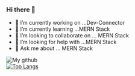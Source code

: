 ### Hi there 👋



- 🔭 I’m currently working on ...Dev-Connector
- 🌱 I’m currently learning ...MERN Stack
- 👯 I’m looking to collaborate on ... MERN Stack
- 🤔 I’m looking for help with ...MERN Stack
- 💬 Ask me about ... MERN Stack

![My github](https://github-readme-stats.vercel.app/api?username=vishvajeet-y&show_icons=true&count_private=true&theme=jolly&include_all_commits=true&hide_title=true)
<br />
[![Top Langs](https://github-readme-stats.vercel.app/api/top-langs/?username=vishvajeet-y&layout=compact&theme=omni&card_width=445)](https://github.com/vishvajeet-y)


